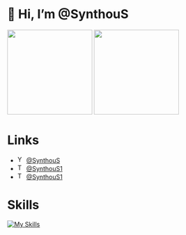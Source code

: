 # 👋 Hi, I’m @SynthouS
<p align="left">
	<img src="https://github-readme-stats.vercel.app/api?username=SynthouS&show_icons=true&theme=graywhite&hide_border=true" height="195px"/>
	<img src="https://github-readme-stats.vercel.app/api/top-langs/?username=SynthouS&layout=donut&theme=graywhite&langs_count=10&hide_border=true" height="195px"/>
</p>

# Links
- <img width="16px" src="https://upload.wikimedia.org/wikipedia/commons/thumb/0/09/YouTube_full-color_icon_%282017%29.svg/512px-YouTube_full-color_icon_%282017%29.svg.png" alt="YouTube"/> [@SynthouS](https://www.youtube.com/@SynthouS)
- <img width="16px" src="https://upload.wikimedia.org/wikipedia/commons/thumb/6/6f/Logo_of_Twitter.svg/640px-Logo_of_Twitter.svg.png" alt="Twitter"/> [@SynthouS1](https://x.com/SynthouS1)
- <img width="16px" src="https://upload.wikimedia.org/wikipedia/commons/thumb/8/83/Telegram_2019_Logo.svg/640px-Telegram_2019_Logo.svg.png" alt="Telegram"/> [@SynthouS1](https://t.me/SynthouS1)

# Skills
[![My Skills](https://skillicons.dev/icons?i=cpp,c,cs,py,lua,unity,windows,arch)](https://skillicons.dev)
<!---
SynthouS/SynthouS is a ✨ special ✨ repository because its `README.md` (this file) appears on your GitHub profile.
--->
